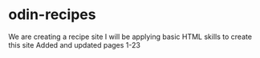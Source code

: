 # odin-recipes
We are creating a recipe site
I will be applying basic HTML skills to create this site
Added and updated pages 1-23
